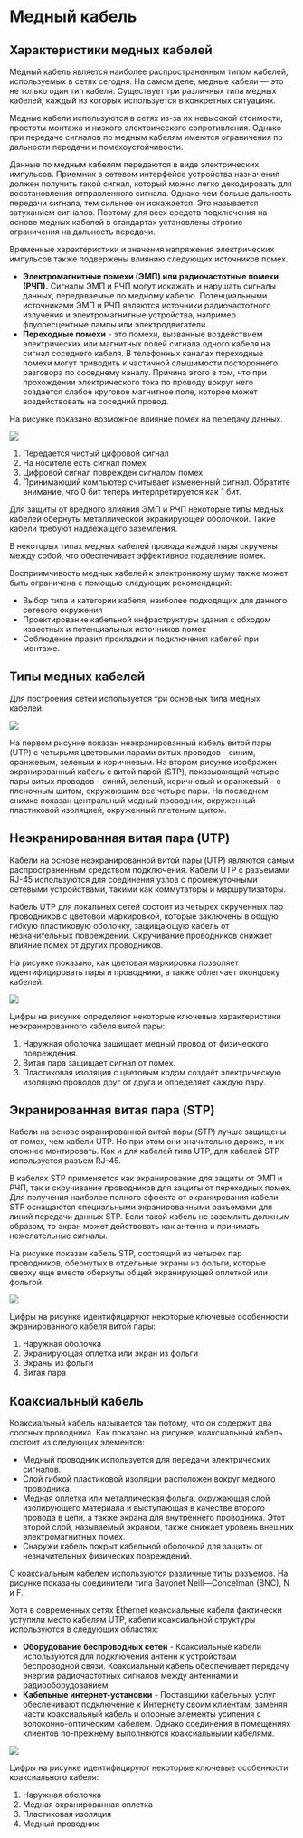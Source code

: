 # Медный кабель

<!-- 4.3.1 -->
## Характеристики медных кабелей

Медный кабель является наиболее распространенным типом кабелей, используемых в сетях сегодня. На самом деле, медные кабели — это не только один тип кабеля. Существует три различных типа медных кабелей, каждый из которых используется в конкретных ситуациях.

Медные кабели используются в сетях из-за их невысокой стоимости, простоты монтажа и низкого электрического сопротивления. Однако при передаче сигналов по медным кабелям имеются ограничения по дальности передачи и помехоустойчивости.

Данные по медным кабелям передаются в виде электрических импульсов. Приемник в сетевом интерфейсе устройства назначения должен получить такой сигнал, который можно легко декодировать для восстановления отправленного сигнала. Однако чем больше дальность передачи сигнала, тем сильнее он искажается. Это называется затуханием сигналов. Поэтому для всех средств подключения на основе медных кабелей в стандартах установлены строгие ограничения на дальность передачи.

Временные характеристики и значения напряжения электрических импульсов также подвержены влиянию следующих источников помех.

* **Электромагнитные помехи (ЭМП) или радиочастотные помехи (РЧП).**  Сигналы ЭМП и РЧП могут искажать и нарушать сигналы данных, передаваемые по медному кабелю. Потенциальными источниками ЭМП и РЧП являются источники радиочастотного излучения и электромагнитные устройства, например флуоресцентные лампы или электродвигатели.
* **Переходные помехи** - это помехи, вызванные воздействием электрических или магнитных полей сигнала одного кабеля на сигнал соседнего кабеля. В телефонных каналах переходные помехи могут приводить к частичной слышимости постороннего разговора по соседнему каналу. Причина этого в том, что при прохождении электрического тока по проводу вокруг него создается слабое круговое магнитное поле, которое может воздействовать на соседний провод.

На рисунке показано возможное влияние помех на передачу данных.

![](./assets/4.3.1.png)
<!-- /courses/itn-dl/aeece082-34fa-11eb-ad9a-f74babed41a6/af202582-34fa-11eb-ad9a-f74babed41a6/assets/2dd7b362-1c25-11ea-81a0-ffc2c49b96bc.svg -->

1.  Передается чистый цифровой сигнал 
2.  На носителе есть сигнал помех
3.  Цифровой сигнал поврежден сигналом помех.
4.  Принимающий компьютер считывает измененный сигнал. Обратите внимание, что 0 бит теперь интерпретируется как 1 бит.

Для защиты от вредного влияния ЭМП и РЧП некоторые типы медных кабелей обернуты металлической экранирующей оболочкой. Такие кабели требуют надлежащего заземления.

В некоторых типах медных кабелей провода каждой пары скручены между собой, что обеспечивает эффективное подавление помех.

Восприимчивость медных кабелей к электронному шуму также может быть ограничена с помощью следующих рекомендаций:

* Выбор типа и категории кабеля, наиболее подходящих для данного сетевого окружения
* Проектирование кабельной инфраструктуры здания с обходом известных и потенциальных источников помех
* Соблюдение правил прокладки и подключения кабелей при монтаже.

<!-- 4.3.2 -->
## Типы медных кабелей

Для построения сетей используется три основных типа медных кабелей.

![](./assets/4.3.2.png)
<!-- /courses/itn-dl/aeece082-34fa-11eb-ad9a-f74babed41a6/af202582-34fa-11eb-ad9a-f74babed41a6/assets/2dd82892-1c25-11ea-81a0-ffc2c49b96bc.svg -->

На первом рисунке показан неэкранированный кабель витой пары (UTP) с четырьмя цветовыми парами витых проводов - синим, оранжевым, зеленым и коричневым. На втором рисунке изображен экранированный кабель с витой парой (STP), показывающий четыре пары витых проводов - синий, зеленый, коричневый и оранжевый - с пленочным щитом, окружающим все четыре пары. На последнем снимке показан центральный медный проводник, окруженный пластиковой изоляцией, окруженный плетеным щитом.

<!-- 4.3.3 -->
## Неэкранированная витая пара (UTP)

Кабели на основе неэкранированной витой пары (UTP) являются самым распространенным средством подключения. Кабели UTP с разъемами RJ-45 используются для соединения узлов с промежуточными сетевыми устройствами, такими как коммутаторы и маршрутизаторы.

Кабель UTP для локальных сетей состоит из четырех скрученных пар проводников с цветовой маркировкой, которые заключены в общую гибкую пластиковую оболочку, защищающую кабель от незначительных повреждений. Скручивание проводников снижает влияние помех от других проводников.

На рисунке показано, как цветовая маркировка позволяет идентифицировать пары и проводники, а также облегчает оконцовку кабелей.

![](./assets/4.3.3.png)
<!-- /courses/itn-dl/aeece082-34fa-11eb-ad9a-f74babed41a6/af202582-34fa-11eb-ad9a-f74babed41a6/assets/2dd84fa4-1c25-11ea-81a0-ffc2c49b96bc.svg -->

Цифры на рисунке определяют некоторые ключевые характеристики неэкранированного кабеля витой пары:

1.  Наружная оболочка защищает медный провод от физического повреждения.
2.  Витая пара защищает сигнал от помех.
3.  Пластиковая изоляция с цветовым кодом создаёт электрическую изоляцию проводов друг от друга и определяет каждую пару.

<!-- 4.3.4 -->
## Экранированная витая пара (STP)

Кабели на основе экранированной витой пары (STP) лучше защищены от помех, чем кабели UTP. Но при этом они значительно дороже, и их сложнее монтировать. Как и для кабелей типа UTP, для кабелей STP используется разъем RJ-45.

В кабелях STP применяется как экранирование для защиты от ЭМП и РЧП, так и скручивание проводников для защиты от переходных помех. Для получения наиболее полного эффекта от экранирования кабели STP оснащаются специальными экранированными разъемами для линий передачи данных STP. Если такой кабель не заземлить должным образом, то экран может действовать как антенна и принимать нежелательные сигналы.

На рисунке показан кабель STP, состоящий из четырех пар проводников, обернутых в отдельные экраны из фольги, которые сверху еще вместе обернуты общей экранирующей оплеткой или фольгой.

![](./assets/4.3.4.png)
<!-- /courses/itn-dl/aeece082-34fa-11eb-ad9a-f74babed41a6/af202582-34fa-11eb-ad9a-f74babed41a6/assets/2dd89dc3-1c25-11ea-81a0-ffc2c49b96bc.svg -->

Цифры на рисунке идентифицируют некоторые ключевые особенности экранированного кабеля витой пары:

1.  Наружная оболочка
2.  Экранирующая оплетка или экран из фольги
3.  Экраны из фольги
4.  Витая пара

<!-- 4.3.5 -->
## Коаксиальный кабель

Коаксиальный кабель называется так потому, что он содержит два соосных проводника. Как показано на рисунке, коаксиальный кабель состоит из следующих элементов:

* Медный проводник используется для передачи электрических сигналов.
* Слой гибкой пластиковой изоляции расположен вокруг медного проводника.
* Медная оплетка или металлическая фольга, окружающая слой изолирующего материала и выступающая в качестве второго провода в цепи, а также экрана для внутреннего проводника. Этот второй слой, называемый экраном, также снижает уровень внешних электромагнитных помех.
* Снаружи кабель покрыт кабельной оболочкой для защиты от незначительных физических повреждений.

С коаксиальным кабелем используются различные типы разъемов. На рисунке показаны соединители типа Bayonet Neill—Concelman (BNC), N и F.

Хотя в современных сетях Ethernet коаксиальные кабели фактически уступили место кабелям UTP, кабели коаксиальной структуры используются в следующих областях:

* **Оборудование беспроводных сетей** - Коаксиальные кабели используются для подключения антенн к устройствам беспроводной связи. Коаксиальный кабель обеспечивает передачу энергии радиочастотных сигналов между антеннами и радиооборудованием.
* **Кабельные интернет-установки**  - Поставщики кабельных услуг обеспечивают подключение к Интернету  своим клиентам, заменяя части коаксиальный кабель и опорные элементы усиления с волоконно-оптическим кабелем. Однако соединения в помещениях клиентов по-прежнему выполняются коаксиальными кабелями.

![](./assets/4.3.5.png)
<!-- /courses/itn-dl/aeece082-34fa-11eb-ad9a-f74babed41a6/af202582-34fa-11eb-ad9a-f74babed41a6/assets/2dd8c4d4-1c25-11ea-81a0-ffc2c49b96bc.svg -->

Цифры на рисунке идентифицируют некоторые ключевые особенности коаксиального кабеля:

1.  Наружная оболочка
2.  Медная экранированная оплетка
3.  Пластиковая изоляция
4.  Медный проводник

<!-- 4.3.6 -->
<!-- quiz -->

